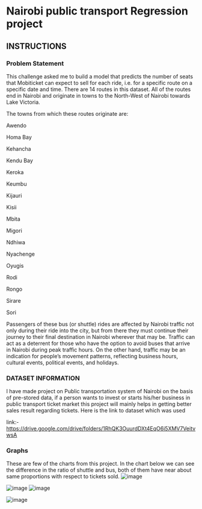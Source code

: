 # Nairobi public transport Regression project
## INSTRUCTIONS
### Problem Statement
This challenge asked me to build a model that predicts the number of seats that Mobiticket can expect to sell for each ride, i.e. for a specific route on a specific date and time. There are 14 routes in this dataset. All of the routes end in Nairobi and originate in towns to the North-West of Nairobi towards Lake Victoria.

The towns from which these routes originate are:

Awendo

Homa Bay

Kehancha

Kendu Bay

Keroka

Keumbu

Kijauri

Kisii

Mbita

Migori

Ndhiwa

Nyachenge

Oyugis

Rodi

Rongo

Sirare

Sori

Passengers of these bus (or shuttle) rides are affected by Nairobi traffic not only during their ride into the city, but from there they must continue their journey to their final destination in Nairobi wherever that may be. Traffic can act as a deterrent for those who have the option to avoid buses that arrive in Nairobi during peak traffic hours. On the other hand, traffic may be an indication for people’s movement patterns, reflecting business hours, cultural events, political events, and holidays.

### DATASET INFORMATION
I have made project on Public transportation system of Nairobi on the basis of pre-stored data, if a person wants to invest or starts his/her business in public transport ticket market this project will mainly helps in getting better sales result regarding tickets. Here is the link to dataset which was used

link:-https://drive.google.com/drive/folders/1RhQK3OuurdDXt4EqO6i5XMV7VeitvwsA

### Graphs
These are few of the charts from this project. In the chart below we can see the difference in the ratio of shuttle and bus, both of them have near about same proportions with respect to  tickets sold.
![image](https://github.com/jaydeepjadav/nairobi-public-transport-Regression-project-/assets/120647862/14469b1a-c93a-4719-9da3-ed2c8ff1539a)


![image](https://github.com/jaydeepjadav/nairobi-public-transport-Regression-project-/assets/120647862/c845a3a6-34ec-4139-b7ce-1db934d5a4b5)
![image](https://github.com/jaydeepjadav/nairobi-public-transport-Regression-project-/assets/120647862/66d957bb-a60d-4f6d-a5b8-2603f592c734)

![image](https://github.com/jaydeepjadav/nairobi-public-transport-Regression-project-/assets/120647862/fcbba85a-4568-4698-aa3a-c05767ae38ee)

